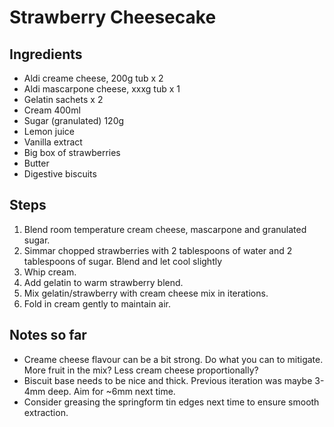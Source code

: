 # Strawberry Cheesecake

## Ingredients
* Aldi creame cheese, 200g tub x 2
* Aldi mascarpone cheese, xxxg tub x 1
* Gelatin sachets x 2
* Cream 400ml
* Sugar (granulated) 120g
* Lemon juice
* Vanilla extract
* Big box of strawberries
* Butter
* Digestive biscuits

## Steps
1. Blend room temperature cream cheese, mascarpone and granulated sugar. 
2. Simmar chopped strawberries with 2 tablespoons of water and 2 tablespoons of sugar. Blend and let cool slightly
3. Whip cream.
4. Add gelatin to warm strawberry blend.
5. Mix gelatin/strawberry with cream cheese mix in iterations.
6. Fold in cream gently to maintain air.

## Notes so far
* Creame cheese flavour can be a bit strong. Do what you can to mitigate. More fruit in the mix? Less cream cheese proportionally?
* Biscuit base needs to be nice and thick. Previous iteration was maybe 3-4mm deep. Aim for ~6mm next time. 
* Consider greasing the springform tin edges next time to ensure smooth extraction.
